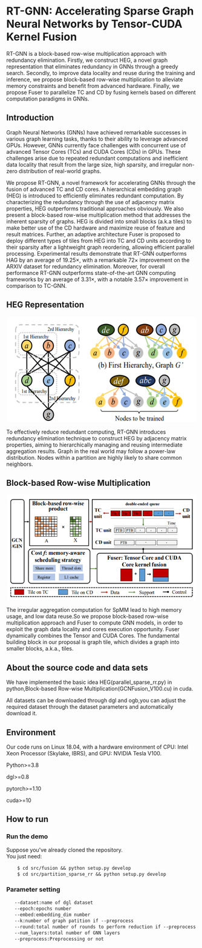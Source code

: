 # RT-GNN: Accelerating Sparse Graph Neural Networks by Tensor-CUDA Kernel Fusion

RT-GNN is a block-based row-wise multiplication approach with redundancy elimination. Firstly, we construct HEG, a novel graph representation that eliminates redundancy in GNNs through a greedy search. Secondly, to improve data locality and reuse during the training and inference, we propose block-based row-wise multiplication to alleviate memory constraints and benefit from advanced hardware. Finally, we propose Fuser to parallelize TC and CD by fusing kernels based on different computation paradigms in GNNs.

## Introduction

Graph Neural Networks (GNNs) have achieved remarkable successes in various graph learning tasks, thanks to their ability to leverage advanced GPUs. However, GNNs currently face challenges with concurrent use of advanced Tensor Cores (TCs) and CUDA Cores (CDs) in GPUs. These challenges arise due to repeated redundant computations and inefficient data locality that result from the large size, high sparsity, and irregular non-zero distribution of real-world graphs.

We propose RT-GNN, a novel framework for accelerating GNNs through the fusion of advanced TC and CD cores. A hierarchical embedding graph (HEG) is introduced to efficiently eliminates redundant computation. By characterizing the redundancy through the use of adjacency matrix properties, HEG outperforms traditional approaches obviously. We also present a block-based row-wise multiplication method that addresses the inherent sparsity of graphs. HEG is divided into small blocks (a.k.a tiles) to make better use of the CD hardware and maximize reuse of feature and result matrices. Further, an adaptive architecture Fuser is proposed to deploy different types of tiles from HEG into TC and CD units according to their sparsity after a lightweight graph reordering, allowing efficient parallel processing. Experimental results demonstrate that RT-GNN outperforms HAG by an average of 19.25×, with a remarkable 72× improvement on the ARXIV dataset for redundancy elimination. Moreover, for overall performance RT-GNN outperforms state-of-the-art GNN computing frameworks by an average of 3.31×, with a notable 3.57× improvement in comparison to TC-GNN.

## HEG Representation

<div align=center>
<img src="https://github.com/CGCL-codes/RT-GNN/blob/main/imgs/HEG.png" width="500" height="280" alt="HEG Representation"/><br/>
</div>


To effectively reduce redundant computing, RT-GNN introduces redundancy elimination technique to construct HEG by adjacency matrix properties, aiming to hierarchically managing and reusing intermediate aggregation results. Graph in the real world may follow a power-law distribution. Nodes within a partition are highly likely to share common neighbors.

## Block-based Row-wise Multiplication

<div align=center>
<img src="https://github.com/CGCL-codes/RT-GNN/blob/main/imgs/Fuser.png" width="500" height="280" alt="Block-based Row-wise Multiplication"/><br/>
</div>

The irregular aggregation computation for SpMM lead to high memory usage, and low data reuse.So we propose block-based row-wise multiplication approach and Fuser to compute GNN models, in order to exploit the graph data locality and cores execution opportunity. Fuser dynamically combines the Tensor and CUDA Cores. The fundamental building block in our proposal is graph tile, which divides a graph into smaller blocks, a.k.a., tiles.

## About the source code and data sets

We have implemented the basic idea HEG(parallel_sparse_rr.py) in python,Block-based Row-wise Multiplication(GCNFusion_V100.cu) in cuda.

All datasets can be downloaded through dgl and ogb,you can adjust the required dataset through the dataset parameters and automatically download it.

## Environment

Our code runs on Linux 18.04, with a hardware environment of CPU: Intel Xeon Processor (Skylake, IBRS), and GPU: NVIDIA Tesla V100.

Python>=3.8

dgl>=0.8

pytorch>=1.10

cuda>=10

## How to run

### Run the demo

Suppose you've already cloned the repository.  
You just need:

```
    $ cd src/fusion && python setup.py develop
    $ cd src/partition_sparse_rr && python setup.py develop 
```

### Parameter setting

```
   --dataset:name of dgl dataset
   --epoch:epochs number
   --embed:embedding_dim number
   --k:number of graph patition if --preprocess
   --round:total number of rounds to perform reduction if --preprocess
   --num_layers:total number of GNN layers
   --preprocess:Preprocessing or not
```

## 
